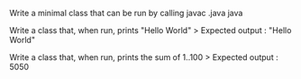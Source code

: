 Write a minimal class that can be run by calling
    javac <filename>.java
    java <filename>

Write a class that, when run, prints "Hello World"
    > Expected output : "Hello World"

Write a class that, when run, prints the sum of 1..100
    > Expected output : 5050
    